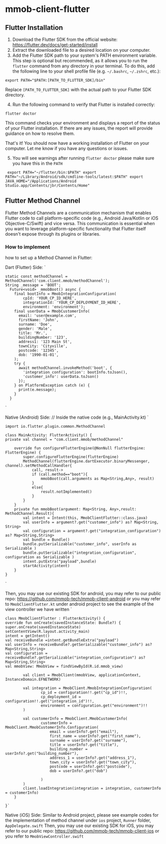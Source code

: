 # mmob-client-flutter

## Flutter Installation

1. Download the Flutter SDK from the official website: https://flutter.dev/docs/get-started/install
2. Extract the downloaded file to a desired location on your computer.
3. Add the Flutter SDK path to your system's PATH environment variable. This step is optional but recommended, as it allows you to run the `flutter` command from any directory in your terminal. To do this, add the following line to your shell profile file (e.g. `~/.bashrc`, `~/.zshrc`, etc.):

`export PATH="$PATH:[PATH_TO_FLUTTER_SDK]/bin"`

Replace `[PATH_TO_FLUTTER_SDK]` with the actual path to your Flutter SDK directory.

4. Run the following command to verify that Flutter is installed correctly:

`flutter doctor`

This command checks your environment and displays a report of the status of your Flutter installation. If there are any issues, the report will provide guidance on how to resolve them.

That's it! You should now have a working installation of Flutter on your computer. Let me know if you have any questions or issues.

5. You will see warnings after running `flutter doctor` please make sure you have this in the `PATH`

`
export PATH="~/flutter/bin:$PATH"
export PATH="~/Library/Android/sdk/cmdline-tools/latest:$PATH"
export JAVA_HOME="/Applications/Android Studio.app/Contents/jbr/Contents/Home"`

## Flutter Method Channel

Flutter Method Channels are a communication mechanism that enables Flutter code to call platform-specific code (e.g., Android Java/Kotlin or iOS Objective-C/Swift) and vice versa. This communication is essential when you want to leverage platform-specific functionality that Flutter itself doesn't expose through its plugins or libraries.

### How to implement

how to set up a Method Channel in Flutter:

Dart (Flutter) Side:
`
    
    static const methodChannel = MethodChannel('com.client.mmob/methodChannel');
    String _message = 'BOOT';
      Future<void> _mmobBoot() async {
        final bootInfo = MmobIntegrationConfiguration(
            cpId: 'YOUR_CP_ID_HERE',
            integrationId: 'YOUR_CP_DEPLOYMENT_ID_HERE',
            environment: 'environment');
        final userData = MmobCustomerInfo(
          email: 'user@example.com',
          firstName: 'John',
          surname: 'Doe',
          gender: 'Male',
          title: 'Mr.',
          buildingNumber: '123',
          address1: '123 Main St',
          townCity: 'Cityville',
          postcode: '12345',
          dob: '1990-01-01',
        );
        try {
          await methodChannel.invokeMethod('boot', {
            'integration_configuration': bootInfo.toJson(),
            'customer_info': userData.toJson()
          });
        } on PlatformException catch (e) {
          print(e.message);
        }
      }

`

Native (Android) Side:
// Inside the native code (e.g., MainActivity.kt)
`
    
    import io.flutter.plugin.common.MethodChannel    
    
    class MainActivity: FlutterActivity() {
    private val channel = "com.client.mmob/methodChannel"

        override fun configureFlutterEngine(@NonNull flutterEngine: FlutterEngine) {
            super.configureFlutterEngine(flutterEngine)
            MethodChannel(flutterEngine.dartExecutor.binaryMessenger, channel).setMethodCallHandler{
                call, result->
                if (call.method=="boot"){
                    mmobBoot(call.arguments as Map<String,Any>, result)
                }
                else{
                    result.notImplemented()
                }
            }
        }
        private fun mmobBoot(argument: Map<String, Any>,result: MethodChannel.Result){
            val intent = Intent(this, MmobClientFlutter::class.java)
            val userInfo = argument?.get("customer_info") as? Map<String, String>
            val configuration = argument?.get("integration_configuration") as? Map<String,String>
            val bundle = Bundle()
            bundle.putSerializable("customer_info", userInfo as Serializable )
            bundle.putSerializable("integration_configuration", configuration as Serializable )
            intent.putExtra("payload",bundle)
            startActivity(intent)
        }
    }

`

Then, you may use our existing SDK for android, you may refer to our public repo: https://github.com/mmob-tech/mmob-client-android
or you may refer to `MmobClientFlutter.kt` under android project to see the example of the view controller we have written
`

    class MmobClientFlutter : FlutterActivity() {
    override fun onCreate(savedInstanceState: Bundle?) {
    super.onCreate(savedInstanceState)
    setContentView(R.layout.activity_main)
    intent = getIntent()
    val receiveBundle =intent.getBundleExtra("payload")
    val userInfo = receiveBundle?.getSerializable("customer_info") as? Map<String,String>
    val configuration = receiveBundle?.getSerializable("integration_configuration") as? Map<String,String>
    val mmobView: MmobView = findViewById(R.id.mmob_view)
    
            val client = MmobClient(mmobView, applicationContext, InstanceDomain.EFNETWORK)
    
            val integration = MmobClient.MmobIntegrationConfiguration(
                    cp_id = configuration!!.get("cp_id")!!,
                    cp_deployment_id = configuration!!.get("integration_id")!!,
                    environment = configuration.get("environment")!!
            )
    
            val customerInfo = MmobClient.MmobCustomerInfo(
                    customerInfo = MmobClient.MmobCustomerInfo.Configuration(
                        email = userInfo?.get("email"),
                        first_name = userInfo?.get("first_name"),
                        surname = userInfo?.get("surname"),
                        title = userInfo?.get("title"),
                        building_number = userInfo?.get("building_number"),
                        address_1 = userInfo?.get("address_1"),
                        town_city = userInfo?.get("town_city"),
                        postcode = userInfo?.get("postcode"),
                        dob = userInfo?.get("dob")
    
                    )
            )
            client.loadIntegration(integration = integration, customerInfo = customerInfo)
        }

    }`

Native (iOS) Side:
Similar to Android project, please see example codes for the implementation of method channel under `ios` project, `Runner` folder, `AppDelegate.swift`
Then, you may use our existing SDK for iOS, you may refer to our public repo: https://github.com/mmob-tech/mmob-client-ios
or you refer to `MmobViewController.swift`
